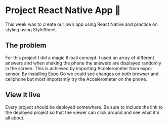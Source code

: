 # Project React Native App 📱
This week was to create our own app using React Native and practice on styling using StyleSheet.

## The problem

For this project I did a magic 8-ball concept. I used an array of different answers and when shaking the phone the answers are displayed randomly in the screen. This is achieved by importing Accelerometer from expo-sensor. By installing Expo Go we could see changes on both browser and cellphone but most importantly try the Accelerometer on the phone.   

## View it live

Every project should be deployed somewhere. Be sure to include the link to the deployed project so that the viewer can click around and see what it's all about.
